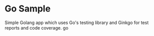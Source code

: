 Go Sample
=====================

Simple Golang app which uses Go's testing library and Ginkgo for test reports and code coverage.
go
